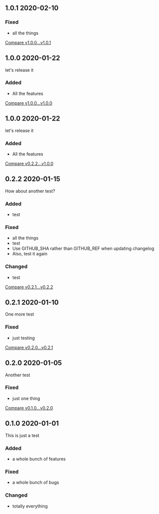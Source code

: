 ## 1.0.1 2020-02-10


### Fixed

- all the things


[Compare v1.0.0...v1.0.1](https://github.com/dry-rb/dry-testing-testing/compare/v1.0.0...v1.0.1)

## 1.0.0 2020-01-22

let's release it

### Added

- All the features


[Compare v1.0.0...v1.0.0](https://github.com/dry-rb/dry-testing-testing/compare/v1.0.0...v1.0.0)

## 1.0.0 2020-01-22

let's release it

### Added

- All the features


[Compare v0.2.2...v1.0.0](https://github.com/dry-rb/dry-testing-testing/compare/v0.2.2...v1.0.0)

## 0.2.2 2020-01-15

How about another test?

### Added

- test

### Fixed

- all the things
- test
- Use GITHUB_SHA rather than GITHUB_REF when updating changelog
- Also, test it again

### Changed

- test

[Compare v0.2.1...v0.2.2](https://github.com/dry-rb/dry-testing-testing/compare/v0.2.1...v0.2.2)

## 0.2.1 2020-01-10

One more test

### Fixed

- just testing


[Compare v0.2.0...v0.2.1](https://github.com/dry-rb/dry-testing-testing/compare/v0.2.0...v0.2.1)

## 0.2.0 2020-01-05

Another test

### Fixed

- just one thing


[Compare v0.1.0...v0.2.0](https://github.com/dry-rb/dry-testing-testing/compare/v0.1.0...v0.2.0)

## 0.1.0 2020-01-01

This is just a test

### Added

- a whole bunch of features

### Fixed

- a whole bunch of bugs

### Changed

- totally everything
